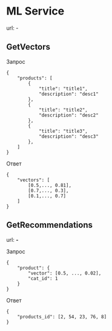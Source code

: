 # ML Service
 url: -
 
## GetVectors

Запрос

```
{
    "products": [
        {
            "title": "title1",
            "description": "desc1"
        },
        {
            "title": "title2",
            "description": "desc2"
        },
        {
            "title": "title3",
            "description": "desc3"
        },
    ]
}
```

Ответ

```
{
    "vectors": [
        [0.5,..., 0.81],
        [0.7,..., 0.3],
        [0.1,..., 0.7]
    ]
}
```

## GetRecommendations

url: ***-***

Запрос

```
{
    "product": {
        "vector": [0.5, ..., 0.02],
        "cat_id": 1
    }
}
```

Ответ

```
{
    "products_id": [2, 54, 23, 76, 8]
}
```